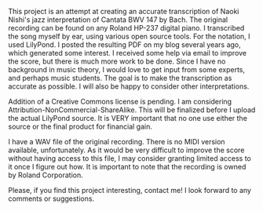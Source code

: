 This project is an attempt at creating an accurate transcription of Naoki Nishi's jazz interpretation of Cantata BWV 147 by Bach. The original recording can be found on any Roland HP-237 digital piano. I transcribed the song myself by ear, using various open source tools. For the notation, I used LilyPond. I posted the resulting PDF on my blog several years ago, which generated some interest. I received some help via email to improve the score, but there is much more work to be done. Since I have no background in music theory, I would love to get input from some experts, and perhaps music students. The goal is to make the transcription as accurate as possible. I will also be happy to consider other interpretations.

Addition of a Creative Commons license is pending. I am considering Attribution-NonCommercial-ShareAlike. This will be finalized before I upload the actual LilyPond source. It is VERY important that no one use either the source or the final product for financial gain.

I have a WAV file of the original recording. There is no MIDI version available, unfortunately. As it would be very difficult to improve the score without having access to this file, I may consider granting limited access to it once I figure out how. It is important to note that the recording is owned by Roland Corporation.

Please, if you find this project interesting, contact me! I look forward to any comments or suggestions.

